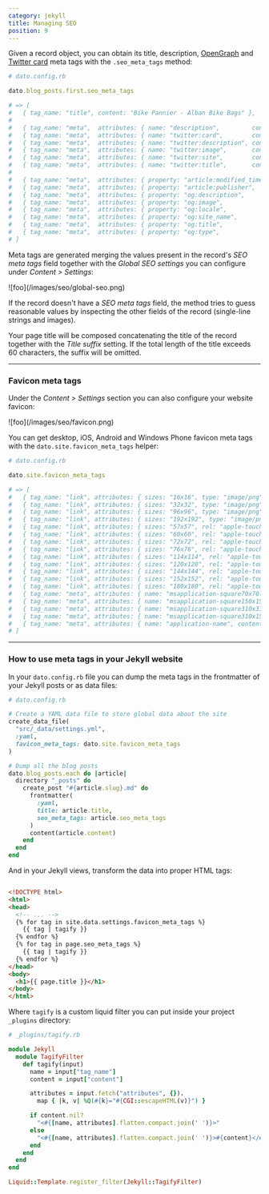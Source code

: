 ```yaml
---
category: jekyll
title: Managing SEO
position: 9
---
```


Given a record object, you can obtain its title, description, [OpenGraph](http://ogp.me/) and [Twitter card](https://dev.twitter.com/cards/overview) meta tags with the `.seo_meta_tags` method:

```ruby
# dato.config.rb

dato.blog_posts.first.seo_meta_tags

# => [
#   { tag_name: "title", content: "Bike Pannier - Alban Bike Bags" },
#
#   { tag_name: "meta",  attributes: { name: "description",         content: "Lorem ipsum..." } },
#   { tag_name: "meta",  attributes: { name: "twitter:card",        content: "summary" } },
#   { tag_name: "meta",  attributes: { name: "twitter:description", content: "Lorem ipsum..." } },
#   { tag_name: "meta",  attributes: { name: "twitter:image",       content: "https://www.datocms-assets.com/72/123-image.png" } },
#   { tag_name: "meta",  attributes: { name: "twitter:site",        content: "@AlbanBikeBags" } }
#   { tag_name: "meta",  attributes: { name: "twitter:title",       content: "Bike Pannier" } },
#
#   { tag_name: "meta",  attributes: { property: "article:modified_time", content: "2017-01-26T09:11:19Z" } },
#   { tag_name: "meta",  attributes: { property: "article:publisher",     content: "https://www.facebook.com/AlbanBags/" } },
#   { tag_name: "meta",  attributes: { property: "og:description",        content: "Lorem ipsum..." } },
#   { tag_name: "meta",  attributes: { property: "og:image",              content: "https://www.datocms-assets.com/72/123-image.png" } },
#   { tag_name: "meta",  attributes: { property: "og:locale",             content: "en_US" } },
#   { tag_name: "meta",  attributes: { property: "og:site_name",          content: "Alban Bike Bags" } },
#   { tag_name: "meta",  attributes: { property: "og:title",              content: "Bike Pannier" } },
#   { tag_name: "meta",  attributes: { property: "og:type",               content: "article" } },
# ]
```

Meta tags are generated merging the values present in the record's *SEO meta tags* field together with the *Global SEO settings* you can configure under *Content > Settings*:

<div class="smaller">
  ![foo](/images/seo/global-seo.png)
</div>

If the record doesn't have a *SEO meta tags* field, the method tries to guess reasonable values by inspecting the other fields of the record (single-line strings and images).

Your page title will be composed concatenating the title of the record together with the *Title suffix* setting. If the total length of the title exceeds 60 characters, the suffix will be omitted.

---

### Favicon meta tags

Under the *Content > Settings* section you can also configure your website favicon:

<div class="small">
  ![foo](/images/seo/favicon.png)
</div>

You can get desktop, iOS, Android and Windows Phone favicon meta tags with the `dato.site.favicon_meta_tags` helper:

```ruby
# dato.config.rb

dato.site.favicon_meta_tags

# => [
#   { tag_name: "link", attributes: { sizes: "16x16", type: "image/png", rel: "icon", href: "https://www.datocms-assets.com/72/favicon.png?w=16&h=16" } },
#   { tag_name: "link", attributes: { sizes: "32x32", type: "image/png", rel: "icon", href: "https://www.datocms-assets.com/72/favicon.png?w=32&h=32" } },
#   { tag_name: "link", attributes: { sizes: "96x96", type: "image/png", rel: "icon", href: "https://www.datocms-assets.com/72/favicon.png?w=96&h=96" } },
#   { tag_name: "link", attributes: { sizes: "192x192", type: "image/png", rel: "icon", href: "https://www.datocms-assets.com/72/favicon.png?w=192&h=192" } },
#   { tag_name: "link", attributes: { sizes: "57x57", rel: "apple-touch-icon", href: "https://www.datocms-assets.com/72/favicon.png?w=57&h=57" } },
#   { tag_name: "link", attributes: { sizes: "60x60", rel: "apple-touch-icon", href: "https://www.datocms-assets.com/72/favicon.png?w=60&h=60" } },
#   { tag_name: "link", attributes: { sizes: "72x72", rel: "apple-touch-icon", href: "https://www.datocms-assets.com/72/favicon.png?w=72&h=72" } },
#   { tag_name: "link", attributes: { sizes: "76x76", rel: "apple-touch-icon", href: "https://www.datocms-assets.com/72/favicon.png?w=76&h=76" } },
#   { tag_name: "link", attributes: { sizes: "114x114", rel: "apple-touch-icon", href: "https://www.datocms-assets.com/72/favicon.png?w=114&h=114" } },
#   { tag_name: "link", attributes: { sizes: "120x120", rel: "apple-touch-icon", href: "https://www.datocms-assets.com/72/favicon.png?w=120&h=120" } },
#   { tag_name: "link", attributes: { sizes: "144x144", rel: "apple-touch-icon", href: "https://www.datocms-assets.com/72/favicon.png?w=144&h=144" } },
#   { tag_name: "link", attributes: { sizes: "152x152", rel: "apple-touch-icon", href: "https://www.datocms-assets.com/72/favicon.png?w=152&h=152" } },
#   { tag_name: "link", attributes: { sizes: "180x180", rel: "apple-touch-icon", href: "https://www.datocms-assets.com/72/favicon.png?w=180&h=180" } },
#   { tag_name: "meta", attributes: { name: "msapplication-square70x70logo", content: "https://www.datocms-assets.com/72/favicon.png?w=70&h=70" } },
#   { tag_name: "meta", attributes: { name: "msapplication-square150x150logo", content: "https://www.datocms-assets.com/72/favicon.png?w=150&h=150" } },
#   { tag_name: "meta", attributes: { name: "msapplication-square310x310logo", content: "https://www.datocms-assets.com/72/favicon.png?w=310&h=310" } },
#   { tag_name: "meta", attributes: { name: "msapplication-square310x150logo", content: "https://www.datocms-assets.com/72/favicon.png?w=310&h=150" } },
#   { tag_name: "meta", attributes: { name: "application-name", content: "Alban Bike Bags" } }
# ]
```

---

### How to use meta tags in your Jekyll website

In your `dato.config.rb` file you can dump the meta tags in the frontmatter of your Jekyll posts or as data files:

```ruby
# dato.config.rb

# Create a YAML data file to store global data about the site
create_data_file(
  "src/_data/settings.yml", 
  :yaml,
  favicon_meta_tags: dato.site.favicon_meta_tags
)

# Dump all the blog posts
dato.blog_posts.each do |article|
  directory "_posts" do
    create_post "#{article.slug}.md" do
      frontmatter(
        :yaml,
        title: article.title,
        seo_meta_tags: article.seo_meta_tags
      )
      content(article.content)
    end
  end
end
```

And in your Jekyll views, transform the data into proper HTML tags:

```html

<!DOCTYPE html>
<html>
<head>
  <!-- ... -->
  {% for tag in site.data.settings.favicon_meta_tags %}
    {{ tag | tagify }}
  {% endfor %}
  {% for tag in page.seo_meta_tags %}
    {{ tag | tagify }}
  {% endfor %}
</head>
<body>
  <h1>{{ page.title }}</h1>
</body>
</html>
```

Where `tagify` is a custom liquid filter you can put inside your project `_plugins` directory:

```ruby
# _plugins/tagify.rb

module Jekyll
  module TagifyFilter
    def tagify(input)
      name = input["tag_name"]
      content = input["content"]

      attributes = input.fetch("attributes", {}).
        map { |k, v| %Q(#{k}="#{CGI::escapeHTML(v)}") }

      if content.nil?
        "<#{[name, attributes].flatten.compact.join(' ')}>"
      else
        "<#{[name, attributes].flatten.compact.join(' ')}>#{content}</#{name}>"
      end
    end
  end
end

Liquid::Template.register_filter(Jekyll::TagifyFilter)
```
